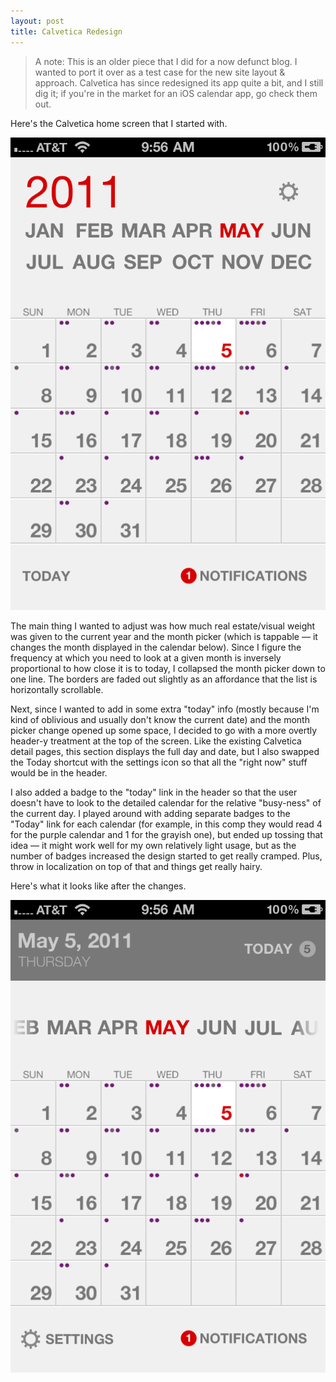 ```yaml
---
layout: post
title: Calvetica Redesign
---
```


> A note: This is an older piece that I did for a now defunct blog. I wanted to port it over as a test case for the new site layout & approach. Calvetica has since redesigned its app quite a bit, and I still dig it; if you're in the market for an iOS calendar app, go check them out.

Here's the Calvetica home screen that I started with.

![Calvetica: Before](/images/calvetica/before.png)

The main thing I wanted to adjust was how much real estate/visual weight was given to the current year and the month picker (which is tappable — it changes the month displayed in the calendar below). Since I figure the frequency at which you need to look at a given month is inversely proportional to how close it is to today, I collapsed the month picker down to one line. The borders are faded out slightly as an affordance that the list is horizontally scrollable.

Next, since I wanted to add in some extra "today" info (mostly because I'm kind of oblivious and usually don't know the current date) and the month picker change opened up some space, I decided to go with a more overtly header-y treatment at the top of the screen. Like the existing Calvetica detail pages, this section displays the full day and date, but I also swapped the Today shortcut with the settings icon so that all the "right now" stuff would be in the header.

I also added a badge to the "today" link in the header so that the user doesn't have to look to the detailed calendar for the relative "busy-ness" of the current day. I played around with adding separate badges to the "Today" link for each calendar (for example, in this comp they would read 4 for the purple calendar and 1 for the grayish one), but ended up tossing that idea — it might work well for my own relatively light usage, but as the number of badges increased the design started to get really cramped. Plus, throw in localization on top of that and things get really hairy.

Here's what it looks like after the changes.

![Calvetica: After](/images/calvetica/after.png)
